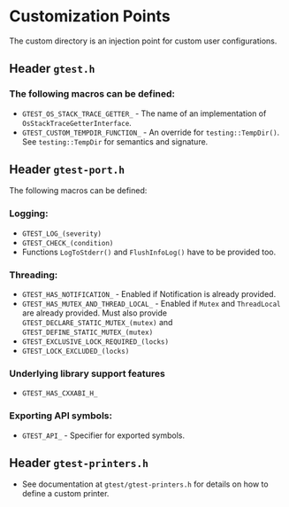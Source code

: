 # Customization Points

The custom directory is an injection point for custom user configurations.

## Header `gtest.h`

### The following macros can be defined:

- `GTEST_OS_STACK_TRACE_GETTER_` - The name of an implementation of
  `OsStackTraceGetterInterface`.
- `GTEST_CUSTOM_TEMPDIR_FUNCTION_` - An override for `testing::TempDir()`. See
  `testing::TempDir` for semantics and signature.

## Header `gtest-port.h`

The following macros can be defined:

### Logging:

- `GTEST_LOG_(severity)`
- `GTEST_CHECK_(condition)`
- Functions `LogToStderr()` and `FlushInfoLog()` have to be provided too.

### Threading:

- `GTEST_HAS_NOTIFICATION_` - Enabled if Notification is already provided.
- `GTEST_HAS_MUTEX_AND_THREAD_LOCAL_` - Enabled if `Mutex` and `ThreadLocal`
  are already provided. Must also provide `GTEST_DECLARE_STATIC_MUTEX_(mutex)`
  and `GTEST_DEFINE_STATIC_MUTEX_(mutex)`
- `GTEST_EXCLUSIVE_LOCK_REQUIRED_(locks)`
- `GTEST_LOCK_EXCLUDED_(locks)`

### Underlying library support features

- `GTEST_HAS_CXXABI_H_`

### Exporting API symbols:

- `GTEST_API_` - Specifier for exported symbols.

## Header `gtest-printers.h`

- See documentation at `gtest/gtest-printers.h` for details on how to define a
  custom printer.
